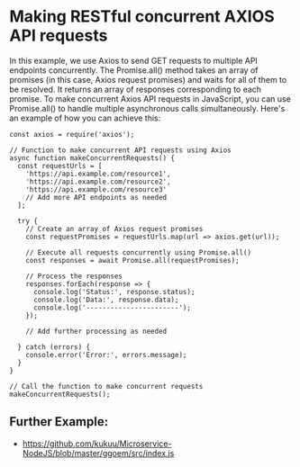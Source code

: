 # Making RESTful concurrent AXIOS API requests

In this example, we use Axios to send GET requests to multiple API endpoints concurrently. The Promise.all() method takes an array of promises (in this case, Axios request promises) and waits for all of them to be resolved. It returns an array of responses corresponding to each promise.
To make concurrent Axios API requests in JavaScript, you can use Promise.all() to handle multiple asynchronous calls simultaneously. Here's an example of how you can achieve this:

```
const axios = require('axios');

// Function to make concurrent API requests using Axios
async function makeConcurrentRequests() {
  const requestUrls = [
    'https://api.example.com/resource1',
    'https://api.example.com/resource2',
    'https://api.example.com/resource3'
    // Add more API endpoints as needed
  ];

  try {
    // Create an array of Axios request promises
    const requestPromises = requestUrls.map(url => axios.get(url));

    // Execute all requests concurrently using Promise.all()
    const responses = await Promise.all(requestPromises);

    // Process the responses
    responses.forEach(response => {
      console.log('Status:', response.status);
      console.log('Data:', response.data);
      console.log('-----------------------');
    });

    // Add further processing as needed

  } catch (errors) {
    console.error('Error:', errors.message);
  }
}

// Call the function to make concurrent requests
makeConcurrentRequests();

```
##  Further Example:

- https://github.com/kukuu/Microservice-NodeJS/blob/master/ggoem/src/index.js
